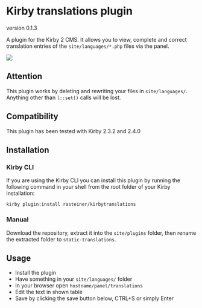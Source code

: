 # Kirby translations plugin

version 0.1.3

A plugin for the Kirby 2 CMS. It allows you to view, complete and correct translation entries of the `site/languages/*.php` files via the panel.

![](screenshot.png)

## Attention
This plugin works by deleting and rewriting your files in `site/languages/`. Anything other than `l::set()` calls will be lost.

## Compatibility
This plugin has been tested with Kirby 2.3.2 and 2.4.0

## Installation

### Kirby CLI

If you are using the Kirby CLI you can install this plugin by running the following command in your shell from the root folder of your Kirby installation:

```
kirby plugin:install rasteiner/kirbytranslations
```

### Manual

Download the repository, extract it into the `site/plugins` folder, then rename the extracted folder to `static-translations`.

## Usage
 - Install the plugin
 - Have something in your `site/languages/` folder
 - In your browser open `hostname/panel/translations`
 - Edit the text in shown table
 - Save by clicking the save button below, CTRL+S or simply Enter
